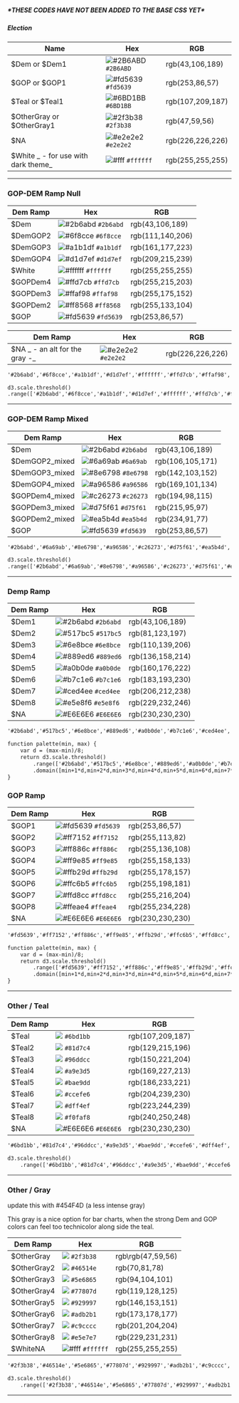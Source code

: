 ##### \*THESE CODES HAVE NOT BEEN ADDED TO THE BASE CSS YET\*

##### Election



| Name | Hex | RGB |
| --- | --- | --- |
| $Dem or $Dem1 | ![\#2B6ABD](https://placehold.it/15/2B6ABD/000000?text=+) `#2B6ABD` | rgb\(43,106,189\) |
| $GOP or $GOP1 | ![\#fd5639](https://placehold.it/15/fd5639/000000?text=+) `#fd5639` | rgb\(253,86,57\) |
| $Teal or $Teal1 | ![\#6BD1BB](https://placehold.it/15/6BD1BB/000000?text=+) `#6BD1BB` | rgb\(107,209,187\) |
| $OtherGray or $OtherGray1 | ![\#2f3b38](https://placehold.it/15/2f3b38/000000?text=+) `#2f3b38` | rgb\(47,59,56\) |
| $NA | ![\#e2e2e2](https://placehold.it/15/e2e2e2/000000?text=+) `#e2e2e2` | rgb\(226,226,226\) |
| $White _ - for use with dark theme_ | ![\#fff](https://placehold.it/15/ffffff/000000?text=+) `#ffffff` | rgb\(255,255,255\) |

---

### GOP-DEM Ramp Null

| Dem Ramp | Hex | RGB |
| --- | --- | --- |
| $Dem | ![\#2b6abd](https://placehold.it/15/2b6abd/000000?text=+) `#2b6abd` | rgb\(43,106,189\) |
| $DemGOP2 | ![\#6f8cce](https://placehold.it/15/6f8cce/000000?text=+) `#6f8cce` | rgb\(111,140,206\) |
| $DemGOP3 | ![\#a1b1df](https://placehold.it/15/a1b1df/000000?text=+) `#a1b1df` | rgb\(161,177,223\) |
| $DemGOP4 | ![\#d1d7ef](https://placehold.it/15/d1d7ef/000000?text=+) `#d1d7ef` | rgb\(209,215,239\) |
| $White | ![\#ffffff](https://placehold.it/15/ffffff/000000?text=+) `#ffffff` | rgb\(255,255,255\) |
| $GOPDem4 | ![\#ffd7cb](https://placehold.it/15/ffd7cb/000000?text=+) `#ffd7cb` | rgb\(255,215,203\) |
| $GOPDem3 | ![\#ffaf98](https://placehold.it/15/ffaf98/000000?text=+) `#ffaf98` | rgb\(255,175,152\) |
| $GOPDem2 | ![\#ff8568](https://placehold.it/15/ff8568/000000?text=+) `#ff8568` | rgb\(255,133,104\) |
| $GOP | ![\#fd5639](https://placehold.it/15/fd5639/000000?text=+) `#fd5639` | rgb\(253,86,57\) |

| Dem Ramp | Hex | RGB |
| --- | --- | --- |
| $NA _ - an alt for the gray -_ | ![\#e2e2e2](https://placehold.it/15/e2e2e2/000000?text=+) `#e2e2e2` | rgb\(226,226,226\) |

```html
'#2b6abd','#6f8cce','#a1b1df','#d1d7ef','#ffffff','#ffd7cb','#ffaf98','#ff8568','#fd5639'
```

```html
d3.scale.threshold()
.range(['#2b6abd','#6f8cce','#a1b1df','#d1d7ef','#ffffff','#ffd7cb','#ffaf98','#ff8568','#fd5639']);
```

---

### GOP-DEM Ramp Mixed

| Dem Ramp | Hex | RGB |
| --- | --- | --- |
| $Dem | ![\#2b6abd](https://placehold.it/15/2b6abd/000000?text=+) `#2b6abd` | rgb\(43,106,189\) |
| $DemGOP2\_mixed | ![\#6a69ab](https://placehold.it/15/6a69ab/000000?text=+) `#6a69ab` | rgb\(106,105,171\) |
| $DemGOP3\_mixed | ![\#8e6798](https://placehold.it/15/8e6798/000000?text=+) `#8e6798` | rgb\(142,103,152\) |
| $DemGOP4\_mixed | ![\#a96586](https://placehold.it/15/a96586/000000?text=+) `#a96586` | rgb\(169,101,134\) |
| $GOPDem4\_mixed | ![\#c26273](https://placehold.it/15/c26273/000000?text=+) `#c26273` | rgb\(194,98,115\) |
| $GOPDem3\_mixed | ![\#d75f61](https://placehold.it/15/d75f61/000000?text=+) `#d75f61` | rgb\(215,95,97\) |
| $GOPDem2\_mixed | ![\#ea5b4d](https://placehold.it/15/ea5b4d/000000?text=+) `#ea5b4d` | rgb\(234,91,77\) |
| $GOP | ![\#fd5639](https://placehold.it/15/fd5639/000000?text=+) `#fd5639` | rgb\(253,86,57\) |

```html
'#2b6abd','#6a69ab','#8e6798','#a96586','#c26273','#d75f61','#ea5b4d','#fd5639'
```

```html
d3.scale.threshold()
.range(['#2b6abd','#6a69ab','#8e6798','#a96586','#c26273','#d75f61','#ea5b4d','#fd5639']);
```

---

### Demp Ramp

| Dem Ramp | Hex | RGB |
| --- | --- | --- |
| $Dem1 | ![\#2b6abd](https://placehold.it/15/2b6abd/000000?text=+) `#2b6abd` | rgb\(43,106,189\) |
| $Dem2 | ![\#517bc5](https://placehold.it/15/517bc5/000000?text=+) `#517bc5` | rgb(81,123,197) |
| $Dem3 | ![\#6e8bce](https://placehold.it/15/6e8bce/000000?text=+) `#6e8bce` | rgb(110,139,206) |
| $Dem4 | ![\#889ed6](https://placehold.it/15/889ed6/000000?text=+) `#889ed6` | rgb(136,158,214) |
| $Dem5 | ![\#a0b0de](https://placehold.it/15/a0b0de/000000?text=+) `#a0b0de` | rgb(160,176,222) |
| $Dem6 | ![\#b7c1e6](https://placehold.it/15/b7c1e6/000000?text=+) `#b7c1e6` | rgb(183,193,230) |
| $Dem7 | ![\#ced4ee](https://placehold.it/15/ced4ee/000000?text=+) `#ced4ee` | rgb(206,212,238) |
| $Dem8 | ![\#e5e8f6](https://placehold.it/15/e5e8f6/000000?text=+) `#e5e8f6` | rgb(229,232,246) |
| $NA | ![\#E6E6E6](https://placehold.it/15/E6E6E6/000000?text=+) `#E6E6E6` | rgb\(230,230,230\) |

```html
'#2b6abd','#517bc5','#6e8bce','#889ed6','#a0b0de','#b7c1e6','#ced4ee','#e5e8f6'
```

```html
function palette(min, max) {
    var d = (max-min)/8;
    return d3.scale.threshold()
        .range(['#2b6abd','#517bc5','#6e8bce','#889ed6','#a0b0de','#b7c1e6','#ced4ee','#e5e8f6'])
        .domain([min+1*d,min+2*d,min+3*d,min+4*d,min+5*d,min+6*d,min+7*d,min+8*d]);
}
```

### GOP Ramp

| Dem Ramp | Hex | RGB |
| --- | --- | --- |
| $GOP1 | ![\#fd5639](https://placehold.it/15/fd5639/000000?text=+) `#fd5639` | rgb\(253,86,57\) |
| $GOP2 | ![\#ff7152](https://placehold.it/15/ff7152/000000?text=+) `#ff7152` | rgb(255,113,82) |
| $GOP3 | ![\#ff886c](https://placehold.it/15/ff886c/000000?text=+) `#ff886c` | rgb(255,136,108) |
| $GOP4 | ![\#ff9e85](https://placehold.it/15/ff9e85/000000?text=+) `#ff9e85` | rgb(255,158,133) |
| $GOP5 | ![\#ffb29d](https://placehold.it/15/ffb29d/000000?text=+) `#ffb29d` | rgb(255,178,157) |
| $GOP6 | ![\#ffc6b5](https://placehold.it/15/ffc6b5/000000?text=+) `#ffc6b5` | rgb(255,198,181) |
| $GOP7 | ![\#ffd8cc](https://placehold.it/15/ffd8cc/000000?text=+) `#ffd8cc` | rgb(255,216,204) |
| $GOP8 | ![\#ffeae4](https://placehold.it/15/ffeae4/000000?text=+) `#ffeae4` | rgb(255,234,228) |
| $NA | ![\#E6E6E6](https://placehold.it/15/E6E6E6/000000?text=+) `#E6E6E6` | rgb\(230,230,230\) |

```html
'#fd5639','#ff7152','#ff886c','#ff9e85','#ffb29d','#ffc6b5','#ffd8cc','#ffeae4'

```

```html
function palette(min, max) {
    var d = (max-min)/8;
    return d3.scale.threshold()
        .range(['#fd5639','#ff7152','#ff886c','#ff9e85','#ffb29d','#ffc6b5','#ffd8cc','#ffeae4'])
        .domain([min+1*d,min+2*d,min+3*d,min+4*d,min+5*d,min+6*d,min+7*d,min+8*d]);
}
```

---

### Other / Teal

| Dem Ramp | Hex | RGB |
| --- | --- | --- |
| $Teal | ![](https://placehold.it/15/6bd1bb/000000?text=+) `#6bd1bb` | rgb\(107,209,187\) |
| $Teal2 | ![](https://placehold.it/15/81d7c4/000000?text=+) `#81d7c4` | rgb(129,215,196) |
| $Teal3 | ![](https://placehold.it/15/96ddcc/000000?text=+) `#96ddcc` | rgb(150,221,204) |
| $Teal4 | ![](https://placehold.it/15/a9e3d5/000000?text=+) `#a9e3d5` | rgb(169,227,213) |
| $Teal5 | ![](https://placehold.it/15/bae9dd/000000?text=+) `#bae9dd` | rgb(186,233,221) |
| $Teal6 | ![](https://placehold.it/15/ccefe6/000000?text=+) `#ccefe6` | rgb(204,239,230) |
| $Teal7 | ![](https://placehold.it/15/dff4ef/000000?text=+) `#dff4ef` | rgb(223,244,239) |
| $Teal8 | ![](https://placehold.it/15/f0faf8/000000?text=+) `#f0faf8` | rgb(240,250,248) |
| $NA | ![\#E6E6E6](https://placehold.it/15/E6E6E6/000000?text=+) `#E6E6E6` | rgb\(230,230,230\) |

```html
'#6bd1bb','#81d7c4','#96ddcc','#a9e3d5','#bae9dd','#ccefe6','#dff4ef','#f0faf8'

```

```html
d3.scale.threshold()
    .range(['#6bd1bb','#81d7c4','#96ddcc','#a9e3d5','#bae9dd','#ccefe6','#dff4ef','#f0faf8']);
```

---

### Other / Gray

update this with #454F4D (a less intense gray)


This gray is a nice option for bar charts, when the strong Dem and GOP colors can feel too technicolor along side the teal.

| Dem Ramp | Hex | RGB |
| --- | --- | --- |
| $OtherGray | ![](https://placehold.it/15/2f3b38/000000?text=+) `#2f3b38` | rgb\rgb\(47,59,56\) |
| $OtherGray2 | ![](https://placehold.it/15/46514e/000000?text=+) `#46514e` | rgb(70,81,78) |
| $OtherGray3 | ![](https://placehold.it/15/5e6865/000000?text=+) `#5e6865` | rgb(94,104,101) |
| $OtherGray4 | ![](https://placehold.it/15/77807d/000000?text=+) `#77807d` | rgb(119,128,125) |
| $OtherGray5 | ![](https://placehold.it/15/929997/000000?text=+) `#929997` | rgb(146,153,151) |
| $OtherGray6 | ![](https://placehold.it/15/adb2b1/000000?text=+) `#adb2b1` | rgb(173,178,177) |
| $OtherGray7 | ![](https://placehold.it/15/c9cccc/000000?text=+) `#c9cccc` | rgb(201,204,204) |
| $OtherGray8 | ![](https://placehold.it/15/e5e7e7/000000?text=+) `#e5e7e7` | rgb(229,231,231) |
| $WhiteNA | ![\#fff](https://placehold.it/15/ffffff/000000?text=+) `#ffffff` | rgb\(255,255,255\) |

```html
'#2f3b38','#46514e','#5e6865','#77807d','#929997','#adb2b1','#c9cccc','#e5e7e7'

```

```html
d3.scale.threshold()
    .range(['#2f3b38','#46514e','#5e6865','#77807d','#929997','#adb2b1','#c9cccc','#e5e7e7']);

```

---



